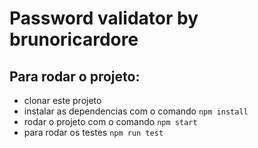 # Password validator by brunoricardore

## Para rodar o projeto:

- clonar este projeto
- instalar as dependencias com o comando `npm install`
- rodar o projeto com o comando `npm start`
- para rodar os testes `npm run test`


